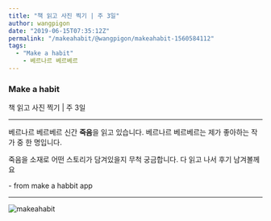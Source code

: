 ```yaml
---
title: "책 읽고 사진 찍기 | 주 3일"
author: wangpigon
date: "2019-06-15T07:35:12Z"
permalink: "/makeahabit/@wangpigon/makeahabit-1560584112"
tags:
  - "Make a habit"
	- 베르나르 베르베르
---
```

### Make a habit

책 읽고 사진 찍기 | 주 3일

---

베르나르 베르베르 신간 **죽음**을 읽고 있습니다. 베르나르 베르베르는 제가 좋아하는 작가 중 한 명입니다.

죽음을 소재로 어떤 스토리가 담겨있을지 무척 궁금합니다. 다 읽고 나서 후기 남겨볼께요

\- from make a habbit app

---

![makeahabit](https://steemitimages.com/300x0/https://s3.ap-northeast-2.amazonaws.com/img.passionbull.net/public/wangpigon/1560584110.jpg)